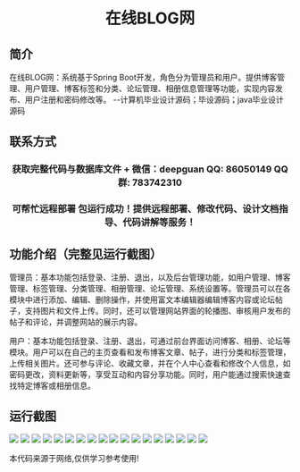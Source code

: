 <p><h1 align="center">在线BLOG网</h1></p>

## 简介
在线BLOG网：系统基于Spring Boot开发，角色分为管理员和用户。提供博客管理、用户管理、博客标签和分类、论坛管理、相册信息管理等功能，实现内容发布、用户注册和密码修改等。    --计算机毕业设计源码；毕设源码；java毕业设计源码


## 联系方式
<p><h3 align="center">获取完整代码与数据库文件 + 微信：deepguan QQ: 86050149 QQ群: 783742310</h3></p>
<p><h3 align="center">可帮忙远程部署 包运行成功！提供远程部署、修改代码、设计文档指导、代码讲解等服务！</h3></p>

## 功能介绍（完整见运行截图）
管理员：基本功能包括登录、注册、退出，以及后台管理功能，如用户管理、博客管理、标签管理、分类管理、相册管理、论坛管理、系统设置等。管理员可以在各模块中进行添加、编辑、删除操作，并使用富文本编辑器编辑博客内容或论坛帖子，支持图片和文件上传。同时，还可以管理网站界面的轮播图、审核用户发布的帖子和评论，并调整网站的展示内容。

用户：基本功能包括登录、注册、退出，可通过前台界面访问博客、相册、论坛等模块。用户可以在自己的主页查看和发布博客文章、帖子，进行分类和标签管理，上传相关图片。还可参与评论、收藏文章，并在个人中心查看和修改个人信息，如密码更改，资料更新等，享受互动和内容分享功能。同时，用户能通过搜索快速查找特定博客或相册信息。


## 运行截图
![](https://bs-1329754181.cos.ap-shanghai.myqcloud.com/spring/OnlineBlog/img/001.jpg)
![](https://bs-1329754181.cos.ap-shanghai.myqcloud.com/spring/OnlineBlog/img/002.jpg)
![](https://bs-1329754181.cos.ap-shanghai.myqcloud.com/spring/OnlineBlog/img/003.jpg)
![](https://bs-1329754181.cos.ap-shanghai.myqcloud.com/spring/OnlineBlog/img/004.jpg)
![](https://bs-1329754181.cos.ap-shanghai.myqcloud.com/spring/OnlineBlog/img/005.jpg)
![](https://bs-1329754181.cos.ap-shanghai.myqcloud.com/spring/OnlineBlog/img/006.jpg)
![](https://bs-1329754181.cos.ap-shanghai.myqcloud.com/spring/OnlineBlog/img/007.jpg)
![](https://bs-1329754181.cos.ap-shanghai.myqcloud.com/spring/OnlineBlog/img/008.jpg)
![](https://bs-1329754181.cos.ap-shanghai.myqcloud.com/spring/OnlineBlog/img/009.jpg)
![](https://bs-1329754181.cos.ap-shanghai.myqcloud.com/spring/OnlineBlog/img/010.jpg)
![](https://bs-1329754181.cos.ap-shanghai.myqcloud.com/spring/OnlineBlog/img/011.jpg)
![](https://bs-1329754181.cos.ap-shanghai.myqcloud.com/spring/OnlineBlog/img/012.jpg)
![](https://bs-1329754181.cos.ap-shanghai.myqcloud.com/spring/OnlineBlog/img/013.jpg)
![](https://bs-1329754181.cos.ap-shanghai.myqcloud.com/spring/OnlineBlog/img/014.jpg)
![](https://bs-1329754181.cos.ap-shanghai.myqcloud.com/spring/OnlineBlog/img/015.jpg)
![](https://bs-1329754181.cos.ap-shanghai.myqcloud.com/spring/OnlineBlog/img/016.jpg)
![](https://bs-1329754181.cos.ap-shanghai.myqcloud.com/spring/OnlineBlog/img/017.jpg)
![](https://bs-1329754181.cos.ap-shanghai.myqcloud.com/spring/OnlineBlog/img/018.jpg)

<p>本代码来源于网络,仅供学习参考使用!</p>

